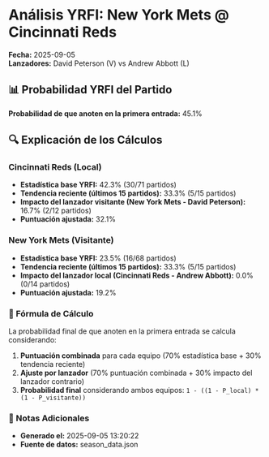 # Análisis YRFI: New York Mets @ Cincinnati Reds

**Fecha:** 2025-09-05  
**Lanzadores:** David Peterson (V) vs Andrew Abbott (L)

## 📊 Probabilidad YRFI del Partido

**Probabilidad de que anoten en la primera entrada:** 45.1%

## 🔍 Explicación de los Cálculos

### Cincinnati Reds (Local)
- **Estadística base YRFI:** 42.3% (30/71 partidos)
- **Tendencia reciente (últimos 15 partidos):** 33.3% (5/15 partidos)
- **Impacto del lanzador visitante (New York Mets - David Peterson):** 16.7% (2/12 partidos)
- **Puntuación ajustada:** 32.1%

### New York Mets (Visitante)
- **Estadística base YRFI:** 23.5% (16/68 partidos)
- **Tendencia reciente (últimos 15 partidos):** 33.3% (5/15 partidos)
- **Impacto del lanzador local (Cincinnati Reds - Andrew Abbott):** 0.0% (0/14 partidos)
- **Puntuación ajustada:** 19.2%

### 📝 Fórmula de Cálculo

La probabilidad final de que anoten en la primera entrada se calcula considerando:
1. **Puntuación combinada** para cada equipo (70% estadística base + 30% tendencia reciente)
2. **Ajuste por lanzador** (70% puntuación combinada + 30% impacto del lanzador contrario)
3. **Probabilidad final** considerando ambos equipos: `1 - ((1 - P_local) * (1 - P_visitante))`

### 📌 Notas Adicionales

- **Generado el:** 2025-09-05 13:20:22
- **Fuente de datos:** season_data.json
